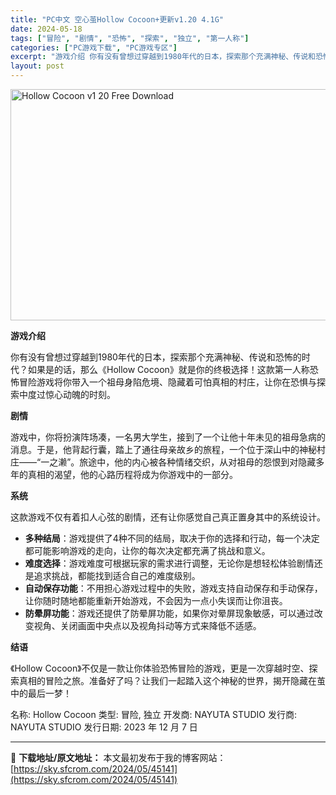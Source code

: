 ```yaml
---
title: "PC中文 空心茧Hollow Cocoon+更新v1.20 4.1G"
date: 2024-05-18
tags: ["冒险", "剧情", "恐怖", "探索", "独立", "第一人称"]
categories: ["PC游戏下载", "PC游戏专区"]
excerpt: "游戏介绍 你有没有曾想过穿越到1980年代的日本，探索那个充满神秘、传说和恐怖的时代？如果是的话，那么《Hollow Cocoon》就是你的终极选择！这款第一人称恐怖冒险游戏将你带入一个祖母身陷危境、隐藏着可怕真相的村庄，让你在恐惧与探索中度过惊心动魄的时刻。 剧情 游戏中，你将扮演阵场凑，一名男大&hellip;"
layout: post
---
```


<img class="igg-image-content aligncenter" title="Hollow Cocoon v1 20 Free Download" src="https://sky.sfcrom.com/wp-content/uploads/2024/05/cd1d3-Hollow-Cocoon-Free-Download.jpg" alt="Hollow Cocoon v1 20 Free Download" width="660" height="370" />

<strong>游戏介绍</strong>

你有没有曾想过穿越到1980年代的日本，探索那个充满神秘、传说和恐怖的时代？如果是的话，那么《Hollow Cocoon》就是你的终极选择！这款第一人称恐怖冒险游戏将你带入一个祖母身陷危境、隐藏着可怕真相的村庄，让你在恐惧与探索中度过惊心动魄的时刻。

<strong>剧情</strong>

游戏中，你将扮演阵场凑，一名男大学生，接到了一个让他十年未见的祖母急病的消息。于是，他背起行囊，踏上了通往母亲故乡的旅程，一个位于深山中的神秘村庄——“一之濑”。旅途中，他的内心被各种情绪交织，从对祖母的怨恨到对隐藏多年的真相的渴望，他的心路历程将成为你游戏中的一部分。

<strong>系统</strong>

这款游戏不仅有着扣人心弦的剧情，还有让你感觉自己真正置身其中的系统设计。
<ul>
 	<li><strong>多种结局</strong>：游戏提供了4种不同的结局，取决于你的选择和行动，每一个决定都可能影响游戏的走向，让你的每次决定都充满了挑战和意义。</li>
 	<li><strong>难度选择</strong>：游戏难度可根据玩家的需求进行调整，无论你是想轻松体验剧情还是追求挑战，都能找到适合自己的难度级别。</li>
 	<li><strong>自动保存功能</strong>：不用担心游戏过程中的失败，游戏支持自动保存和手动保存，让你随时随地都能重新开始游戏，不会因为一点小失误而让你沮丧。</li>
 	<li><strong>防晕屏功能</strong>：游戏还提供了防晕屏功能，如果你对晕屏现象敏感，可以通过改变视角、关闭画面中央点以及视角抖动等方式来降低不适感。</li>
</ul>
<strong>结语</strong>

《Hollow Cocoon》不仅是一款让你体验恐怖冒险的游戏，更是一次穿越时空、探索真相的冒险之旅。准备好了吗？让我们一起踏入这个神秘的世界，揭开隐藏在茧中的最后一梦！

名称: Hollow Cocoon
类型: 冒险, 独立
开发商: NAYUTA STUDIO
发行商: NAYUTA STUDIO
发行日期: 2023 年 12 月 7 日

---
📖 **下载地址/原文地址：** 本文最初发布于我的博客网站：[https://sky.sfcrom.com/2024/05/45141](https://sky.sfcrom.com/2024/05/45141)
